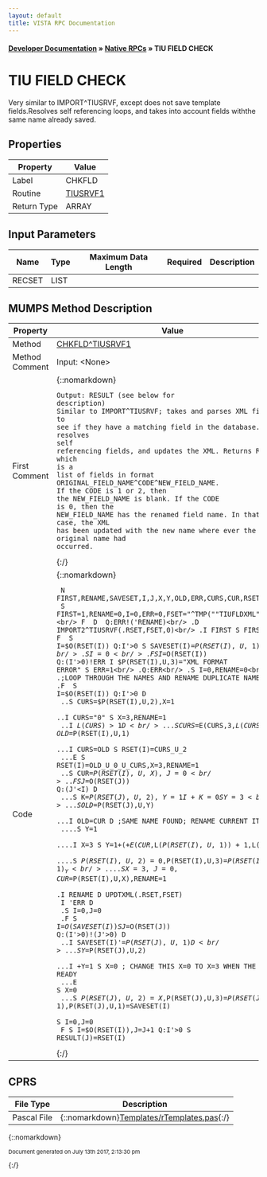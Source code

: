```yaml
---
layout: default
title: VISTA RPC Documentation
---
```


#### [Developer Documentation](../index) &#187; [Native RPCs](TableOfContents) &#187; TIU FIELD CHECK<br/>
# TIU FIELD CHECK

Very similar to IMPORT^TIUSRVF, except does not save template fields.Resolves self referencing loops, and takes into account fields withthe same name already saved.

## Properties

Property | Value
--- | ---
Label | CHKFLD
Routine | [TIUSRVF1](http://code.osehra.org/dox/Routine_TIUSRVF1_source.html)
Return Type | ARRAY


## Input Parameters

Name | Type | Maximum Data Length | Required | Description
--- | --- | --- | --- | ---
RECSET | LIST |  |  | 



## MUMPS Method Description

Property | Value
--- | ---
Method | [CHKFLD^TIUSRVF1](http://code.osehra.org/dox/Routine_TIUSRVF1_source.html)
Method Comment | Input: &lt;None&gt;
First Comment | {::nomarkdown}<pre><code>Output: RESULT (see below for description)<br/>Similar to IMPORT^TIUSRVF; takes and parses XML fields to<br/>see if they have a matching field in the database.  Also resolves self<br/>referencing fields, and updates the XML.  Returns RESULT, which is a <br/>list of fields in format ORIGINAL_FIELD_NAME^CODE^NEW_FIELD_NAME.<br/>If the CODE is 1 or 2, then the NEW_FIELD_NAME is blank.  If the CODE<br/>is 0, then the NEW_FIELD_NAME has the renamed field name.  In that <br/>case, the XML has been updated with the new name where ever the <br/>original name had occurred.</code></pre>{:/}
Code | {::nomarkdown}<pre><code> N FIRST,RENAME,SAVESET,I,J,X,Y,OLD,ERR,CURS,CUR,RSET,K,FSET<br/> S FIRST=1,RENAME=0,I=0,ERR=0,FSET="^TMP(""TIUFLDXML"",$J)"<br/> F  D  Q:ERR!('RENAME)<br/> .D IMPORT2^TIUSRVF(.RSET,FSET,0)<br/> .I FIRST S FIRST=0,I=0 F  S I=$O(RSET(I)) Q:I'>0  S SAVESET(I)=$P(RSET(I),U,1)<br/> .S I=0<br/> .F  S I=$O(RSET(I)) Q:(I'>0)!ERR  I $P(RSET(I),U,3)="XML FORMAT ERROR" S ERR=1<br/> .Q:ERR<br/> .S I=0,RENAME=0<br/> .;LOOP THROUGH THE NAMES AND RENAME DUPLICATE NAMES<br/> .F  S I=$O(RSET(I)) Q:I'>0  D<br/> ..S CURS=$P(RSET(I),U,2),X=1<br/> ..I CURS="0" S X=3,RENAME=1<br/> ..I $L(CURS)>1 D<br/> ...S CURS=$E(CURS,3,$L(CURS)),OLD=$P(RSET(I),U,1)<br/> ...I CURS=OLD S RSET(I)=CURS_U_2<br/> ...E  S RSET(I)=OLD_U_0_U_CURS,X=3,RENAME=1<br/> ..S CUR=$P(RSET(I),U,X),J=0<br/> ..F  S J=$O(RSET(J)) Q:(J'<I)  D<br/> ...S K=$P(RSET(J),U,2),Y=1 I +K=0 S Y=3<br/> ...S OLD=$P(RSET(J),U,Y)<br/> ...I OLD=CUR D  ;SAME NAME FOUND; RENAME CURRENT ITEM<br/> ....S Y=1<br/> ....I X=3 S Y=1+(+$E(CUR,$L($P(RSET(I),U,1))+1,$L(CUR)))<br/> ....S $P(RSET(I),U,2)=0,$P(RSET(I),U,3)=$P(RSET(I),U,1)_Y<br/> ....S X=3,J=0,CUR=$P(RSET(I),U,X),RENAME=1<br/> .I RENAME D UPDTXML(.RSET,FSET)<br/> I 'ERR D<br/> .S I=0,J=0<br/> .F  S I=$O(SAVESET(I)) S J=$O(RSET(J)) Q:(I'>0)!(J'>0)  D<br/> ..I SAVESET(I)'=$P(RSET(J),U,1) D<br/> ...S Y=$P(RSET(J),U,2)<br/> ...I +Y=1 S X=0 ; CHANGE THIS X=0 TO X=3 WHEN THE GUI IS READY<br/> ...E  S X=0<br/> ...S $P(RSET(J),U,2)=X,$P(RSET(J),U,3)=$P(RSET(J),U,1),$P(RSET(J),U,1)=SAVESET(I)<br/> S I=0,J=0<br/> F  S I=$O(RSET(I)),J=J+1 Q:I'>0  S RESULT(J)=RSET(I)</code></pre>{:/}



## CPRS

File Type | Description
--- | ---
Pascal File | {::nomarkdown}<a href="https://github.com/OSEHRA/VistA/blob/master/Packages/Order%20Entry%20Results%20Reporting/CPRS/CPRS-Chart/Templates/rTemplates.pas">Templates/rTemplates.pas</a>{:/}

{::nomarkdown} <br/><p style="font-size: 11px">Document generated on July 13th 2017, 2:13:30 pm</p>{:/}